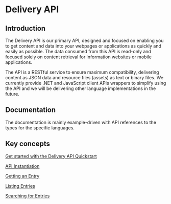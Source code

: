 # Delivery API

## Introduction

The Delivery API is our primary API, designed and focused on enabling you to get content and data into your webpages or applications as quickly and easily as possible. The data consumed from this API is read-only and focused solely on content retrieval for information websites or mobile applications.

The API is a RESTful service to ensure maximum compatibility, delivering content as JSON data and resource files (assets) as text or binary files. We currently provide .NET and JavaScript client APIs wrappers to simplify using the API and we will be delivering other language implementations in the future.

<!--- 
We envisage that the majority of requirements in your application can be fulfilled using this API, however, if your requirements entail the need to add or update content, then take a look at our [Management API](./management-api/README.md) instead.
-->

## Documentation

The documentation is mainly example-driven with API references to the types for the specific languages.

## Key concepts

[Get started with the Delivery API Quickstart](/delivery-api/getting-started.md)

[API Instantiation](/delivery-api/api-instantiation.md)

[Getting an Entry](/delivery-api/accessing-entries/dotnet/entry-get-dotnet.md)

[Listing Entries](/delivery-api/accessing-entries/dotnet/entries-list-dotnet.md)

[Searching for Entries](/delivery-api/accessing-entries/entry-search.md)

